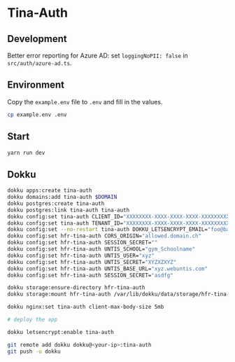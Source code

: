 # Tina-Auth

## Development

Better error reporting for Azure AD: set `loggingNoPII: false` in `src/auth/azure-ad.ts`.

## Environment

Copy the `example.env` file to `.env` and fill in the values.

```bash
cp example.env .env
```


## Start

```bash
yarn run dev
```

## Dokku



```sh
dokku apps:create tina-auth
dokku domains:add tina-auth $DOMAIN
dokku postgres:create tina-auth
dokku postgres:link tina-auth tina-auth
dokku config:set tina-auth CLIENT_ID="XXXXXXXX-XXXX-XXXX-XXXX-XXXXXXXXXXXX"
dokku config:set tina-auth TENANT_ID="XXXXXXXX-XXXX-XXXX-XXXX-XXXXXXXXXXXX"
dokku config:set --no-restart tina-auth DOKKU_LETSENCRYPT_EMAIL="foo@bar.ch"
dokku config:set hfr-tina-auth CORS_ORIGIN="allowed.domain.ch"
dokku config:set hfr-tina-auth SESSION_SECRET=""
dokku config:set hfr-tina-auth UNTIS_SCHOOL="gym_Schoolname"
dokku config:set hfr-tina-auth UNTIS_USER="xyz"
dokku config:set hfr-tina-auth UNTIS_SECRET="XYZXZXYZ"
dokku config:set hfr-tina-auth UNTIS_BASE_URL="xyz.webuntis.com"
dokku config:set hfr-tina-auth SESSION_SECRET="asdfg"

dokku storage:ensure-directory hfr-tina-auth
dokku storage:mount hfr-tina-auth /var/lib/dokku/data/storage/hfr-tina-auth/ical:/app/ical

dokku nginx:set tina-auth client-max-body-size 5mb

# deploy the app

dokku letsencrypt:enable tina-auth
```

```sh
git remote add dokku dokku@<your-ip>:tina-auth
git push -u dokku
```